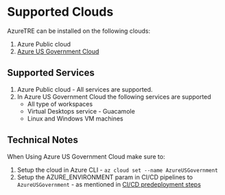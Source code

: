 # Supported Clouds

AzureTRE can be installed on the following clouds:
1. Azure Public cloud
2. [Azure US Government Cloud](https://azure.microsoft.com/en-us/explore/global-infrastructure/government/)

## Supported Services

1. Azure Public cloud - All services are supported.
1. In Azure US Government Cloud the following services are supported
    - All type of workspaces
    - Virtual Desktops service - Guacamole
    - Linux and Windows VM machines

## Technical Notes

When Using Azure US Government Cloud make sure to:
1. Setup the cloud in Azure CLI - `az cloud set --name AzureUSGovernment`
1. Setup the AZURE_ENVIRONMENT param in CI/CD pipelines to `AzureUSGovernment` - as mentioned in [CI/CD predeployment steps](docs/tre-admins/setup-instructions/cicd-pre-deployment-steps.md)
